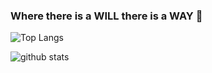 ### Where there is a WILL there is a WAY 👋

![Top Langs](https://github-readme-stats.vercel.app/api/top-langs/?username=ClusterH&layout=compact&theme=monokai&count_private=true)

![github stats](https://github-readme-stats.vercel.app/api?username=ClusterH&show_icons=true&theme=monokai&count_private=true)

<!--
**ClusterH/ClusterH** is a ✨ _special_ ✨ repository because its `README.md` (this file) appears on your GitHub profile.

Here are some ideas to get you started:

- 🔭 I’m currently working on ...
- 🌱 I’m currently learning ...
- 👯 I’m looking to collaborate on ...
- 🤔 I’m looking for help with ...
- 💬 Ask me about ...
- 📫 How to reach me: ...
- 😄 Pronouns: ...
- ⚡ Fun fact: ...
-->
